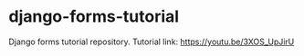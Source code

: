 # django-forms-tutorial
Django forms tutorial repository. Tutorial link: https://youtu.be/3XOS_UpJirU
